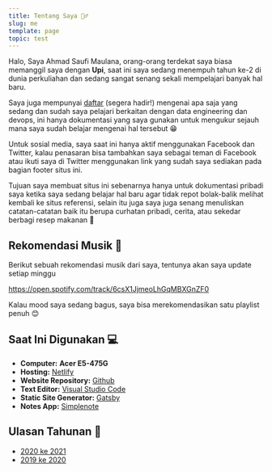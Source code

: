 ```yaml
---
title: Tentang Saya 🙋‍♂️
slug: me
template: page
topic: test
---
```


Halo, Saya Ahmad Saufi Maulana, orang-orang terdekat saya biasa memanggil saya dengan **Upi**, saat ini saya sedang menempuh tahun ke-2 di dunia perkuliahan dan sedang sangat senang sekali mempelajari banyak hal baru.

Saya juga mempunyai [daftar](/me) (segera hadir!) mengenai apa saja yang sedang dan sudah saya pelajari berkaitan dengan data engineering dan devops, ini hanya dokumentasi yang saya gunakan untuk mengukur sejauh mana saya sudah belajar mengenai hal tersebut 😁

Untuk sosial media, saya saat ini hanya aktif menggunakan Facebook dan Twitter, kalau penasaran bisa tambahkan saya sebagai teman di Facebook atau ikuti saya di Twitter menggunakan link yang sudah saya sediakan pada bagian footer situs ini.

Tujuan saya membuat situs ini sebenarnya hanya untuk dokumentasi pribadi saya ketika saya sedang belajar hal baru agar tidak repot bolak-balik melihat kembali ke situs referensi, selain itu juga saya juga senang menuliskan catatan-catatan baik itu berupa curhatan pribadi, cerita, atau sekedar berbagi resep makanan 🍝


## Rekomendasi Musik 🎵

Berikut sebuah rekomendasi musik dari saya, tentunya akan saya update setiap minggu 

https://open.spotify.com/track/6csX1JjmeoLhGqMBXGnZF0

Kalau mood saya sedang bagus, saya bisa merekomendasikan satu playlist penuh 😊

## Saat Ini Digunakan 💻

- **Computer:** **Acer E5-475G**
- **Hosting:** [Netlify](https://netlify.com)
- **Website Repository:** [Github](https://github.com)
- **Text Editor:** [Visual Studio Code](https://code.visualstudio.com/)
- **Static Site Generator:** [Gatsby](https://gatsbyjs.org)
- **Notes App:** [Simplenote](https://simplenote.com)

## Ulasan Tahunan 📝

- [2020 ke 2021](/2020-ke-2021)
- [2019 ke 2020](/2019-ke-2020)